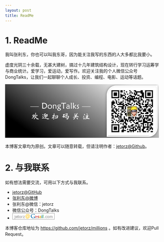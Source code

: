 ```yaml
---
layout: post
title: ReadMe
---
```


# 1. ReadMe

我叫张利东，你也可以叫我东哥，因为能关注我写的东西的人大多都比我要小。

虚度光阴三十余载，无甚大建树，搞过十几年建筑结构设计，现在转行学习运筹学与商业统计。爱学习，爱运动，爱写作。欢迎关注我的个人微信公众号 DongTalks，让我们一起聊聊个人成长、投资、编程、电影、运动等话题。

![DongTalks](/assets/DongTalks.jpg)

本博客文章均为原创。文章可以随意转载，但请注明作者：[jetorz@Github](https://github.com/jetorz)。

# 2. 与我联系

如有想法需要交流，可用以下方式与我联系。

- [jetorz@GitHub](https://github.com/jetorz)
- [张利东@微博](https://weibo.com/zhanglidong)
- 张利东@微信：jetorz
- 微信公众号：DongTalks
- ![](assets/gmail.com.png)

本博客仓库地址为 https://github.com/jetorz/millions 。如有改进建议，欢迎Pull Request。